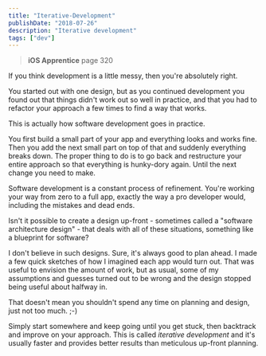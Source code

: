 ```yaml
---
title: "Iterative-Development"
publishDate: "2018-07-26"
description: "Iterative development"
tags: ["dev"]
---
```


> **iOS Apprentice** page 320

If you think development is a little messy, then you're absolutely right.

You started out with one design, but as you continued development you found out that things didn't work out so well in practice, and that you had to refactor your approach a few times to find a way that works.

This is actually how software development goes in practice.

You first build a small part of your app and everything looks and works fine. Then you add the next small part on top of that and suddenly everything breaks down. The proper thing to do is to go back and restructure your entire approach so that everything is hunky-dory again. Until the next change you need to make.

Software development is a constant process of refinement. You're working your way from zero to a full app, exactly the way a pro developer would, including the mistakes and dead ends.

Isn't it possible to create a design up-front - sometimes called a "software architecture design" - that deals with all of these situations, something like a blueprint for software?

I don't believe in such designs. Sure, it's always good to plan ahead. I made a few quick sketches of how I imagined each app would turn out. That was useful to envision the amount of work, but as usual, some of my assumptions and guesses turned out to be wrong and the design stopped being useful about halfway in.

That doesn't mean you shouldn't spend any time on planning and design, just not too much. ;-)

Simply start somewhere and keep going until you get stuck, then backtrack and improve on your approach. This is called *iterative development* and it's usually faster and provides better results than meticulous up-front planning.


